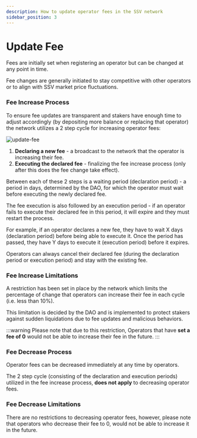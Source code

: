 ```yaml
---
description: How to update operator fees in the SSV network
sidebar_position: 3
---
```


# Update Fee

Fees are initially set when registering an operator but can be changed at any point in time.

Fee changes are generally initiated to stay competitive with other operators or to align with SSV market price fluctuations.

### Fee Increase Process

To ensure fee updates are transparent and stakers have enough time to adjust accordingly (by depositing more balance or replacing that operator) the network utilizes a 2 step cycle for increasing operator fees:

![update-fee](/img/update-fee-1.avif)

1. **Declaring a new fee** - a broadcast to the network that the operator is increasing their fee.
2. **Executing the declared fee** - finalizing the fee increase process (only after this does the fee change take effect).

Between each of these 2 steps is a waiting period (declaration period) - a period in days, determined by the DAO, for which the operator must wait before executing the newly declared fee.

The fee execution is also followed by an execution period - if an operator fails to execute their declared fee in this period, it will expire and they must restart the process.

For example, if an operator declares a new fee, they have to wait X days (declaration period) before being able to execute it. Once the period has passed, they have Y days to execute it (execution period) before it expires.

Operators can always cancel their declared fee (during the declaration period or execution period) and stay with the existing fee.

### Fee Increase Limitations

A restriction has been set in place by the network which limits the percentage of change that operators can increase their fee in each cycle (i.e. less than 10%).

This limitation is decided by the DAO and is implemented to protect stakers against sudden liquidations due to fee updates and malicious behaviors.

:::warning
Please note that due to this restriction, Operators that have **set a fee of 0** would not be able to increase their fee in the future.
:::

### Fee Decrease Process

Operator fees can be decreased immediately at any time by operators.

The 2 step cycle (consisting of the declaration and execution periods) utilized in the fee increase process, **does not apply** to decreasing operator fees.

### Fee Decrease Limitations

There are no restrictions to decreasing operator fees, however, please note that operators who decrease their fee to 0, would not be able to increase it in the future.
